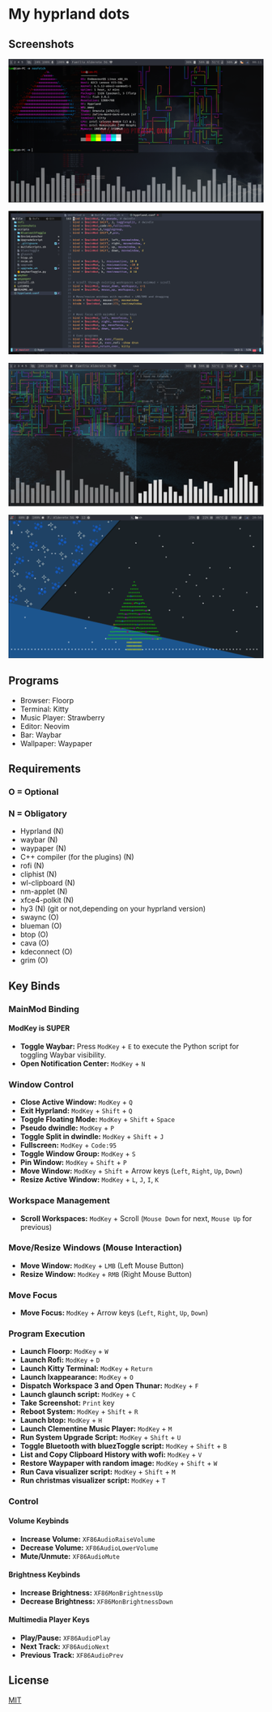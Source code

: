 # My hyprland dots

## Screenshots

![Screenshot](./screenshots/Screenshot1.png)

![Screenshot](./screenshots/Screenshot2.png)

![Screenshot](./screenshots/Screenshot3.png)

![Happy christmas!](./screenshots/Screenshot4.png)

## Programs

- Browser: Floorp
- Terminal: Kitty
- Music Player: Strawberry
- Editor: Neovim
- Bar: Waybar
- Wallpaper: Waypaper

## Requirements

### O = Optional

### N = Obligatory

- Hyprland (N)
- waybar (N)
- waypaper (N)
- C++ compiler (for the plugins) (N)
- rofi (N)
- cliphist (N)
- wl-clipboard (N)
- nm-applet (N)
- xfce4-polkit (N)
- hy3 (N) (git or not,depending on your hyprland version)
- swaync (O)
- blueman (O)
- btop (O)
- cava (O)
- kdeconnect (O)
- grim (O)

## Key Binds

### MainMod Binding

#### **ModKey is SUPER**

- **Toggle Waybar:** Press `ModKey` + `E` to execute the Python script for toggling Waybar visibility.
- **Open Notification Center:** `ModKey` + `N`

### Window Control

- **Close Active Window:** `ModKey` + `Q`
- **Exit Hyprland:** `ModKey` + `Shift` + `Q`
- **Toggle Floating Mode:** `ModKey` + `Shift` + `Space`
- **Pseudo dwindle:** `ModKey` + `P`
- **Toggle Split in dwindle:** `ModKey` + `Shift` + `J`
- **Fullscreen:** `ModKey` + `Code:95`
- **Toggle Window Group:** `ModKey` + `S`
- **Pin Window:** `ModKey` + `Shift` + `P`
- **Move Window:** `ModKey` + `Shift` + Arrow keys (`Left`, `Right`, `Up`, `Down`)
- **Resize Active Window:** `ModKey` + `L`, `J`, `I`, `K`

### Workspace Management

- **Scroll Workspaces:** `ModKey` + Scroll (`Mouse Down` for next, `Mouse Up` for previous)

### Move/Resize Windows (Mouse Interaction)

- **Move Window:** `ModKey` + `LMB` (Left Mouse Button)
- **Resize Window:** `ModKey` + `RMB` (Right Mouse Button)

### Move Focus

- **Move Focus:** `ModKey` + Arrow keys (`Left`, `Right`, `Up`, `Down`)

### Program Execution

- **Launch Floorp:** `ModKey` + `W`
- **Launch Rofi:** `ModKey` + `D`
- **Launch Kitty Terminal:** `ModKey` + `Return`
- **Launch lxappearance:** `ModKey` + `O`
- **Dispatch Workspace 3 and Open Thunar:** `ModKey` + `F`
- **Launch glaunch script:** `ModKey` + `C`
- **Take Screenshot:** `Print` key
- **Reboot System:** `ModKey` + `Shift` + `R`
- **Launch btop:** `ModKey` + `H`
- **Launch Clementine Music Player:** `ModKey` + `M`
- **Run System Upgrade Script:** `ModKey` + `Shift` + `U`
- **Toggle Bluetooth with bluezToggle script:** `ModKey` + `Shift` + `B`
- **List and Copy Clipboard History with wofi:** `ModKey` + `V`
- **Restore Waypaper with random image:** `ModKey` + `Shift` + `W`
- **Run Cava visualizer script:** `ModKey` + `Shift` + `M`
- **Run christmas visualizer script:** `ModKey` + `T`

### Control

#### Volume Keybinds

- **Increase Volume:** `XF86AudioRaiseVolume`
- **Decrease Volume:** `XF86AudioLowerVolume`
- **Mute/Unmute:** `XF86AudioMute`

#### Brightness Keybinds

- **Increase Brightness:** `XF86MonBrightnessUp`
- **Decrease Brightness:** `XF86MonBrightnessDown`

#### Multimedia Player Keys

- **Play/Pause:** `XF86AudioPlay`
- **Next Track:** `XF86AudioNext`
- **Previous Track:** `XF86AudioPrev`

## License

[MIT](https://choosealicense.com/licenses/mit/)
